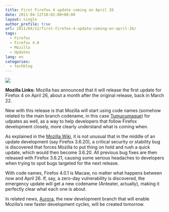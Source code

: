 ```yaml
---
title: First Firefox 4 update coming on April 26
date: 2011-04-12T10:02:00+00:00
layout: single
author_profile: true
url: 2011/04/12/first-firefox-4-update-coming-on-april-26/
tags:
  - Firefox
  - Firefox 4.0
  - Mozilla
  - Updates
lang: en
categories: 
  - techblog
---
```

[![](http://1.bp.blogspot.com/-azXL6zjWuSA/TaQb_7TI9xI/AAAAAAAAD04/5AdMYPtYDgA/s200/logo-wordmark-version-vertical-4.png)](http://1.bp.blogspot.com/-azXL6zjWuSA/TaQb_7TI9xI/AAAAAAAAD04/5AdMYPtYDgA/s1600/logo-wordmark-version-vertical-4.png)

**Mozilla Links:** Mozilla has announced that it will release the first update for Firefox 4 on April 26, about a month after the original release, back in March 22.

New with this release is that Mozilla will start using code names (somehow related to the main branch codename, in this case [Tumucumaque](http://mozillalinks.org/wp/2010/11/support-tumucumaque-while-waiting-for-it/)) for udpates as well, as a way to help developers that follow Firefox development closely, more clearly understand what is coming when.

As explained in the [Mozilla Wiki](https://wiki.mozilla.org/Releases/Code_Names), it is not unusual that in the middle of an update development (say Firefox 3.6.20), a critical security or stability bug is discovered that forces Mozilla to put thing on hold and rush a quick update, which would then become 3.6.20. All previous bug fixes are then released with Firefox 3.6.21, causing some serious headaches to developers when trying to spot bugs targeted for the next release.

With code names, Firefox 4.0.1 is Macaw, no matter what happens between now and April 26. If, say, a zero-day vulnerability is discovered, the emergency update will get a new codename (Anteater, actually), making it perfectly clear what each one is about.

In related news, [Aurora](http://mozillalinks.org/wp/2011/04/aurora-mozillas-card-for-faster-firefox-releases/), the new development branch that will enable Mozilla’s new faster development cycles, will be created tomorrow.
